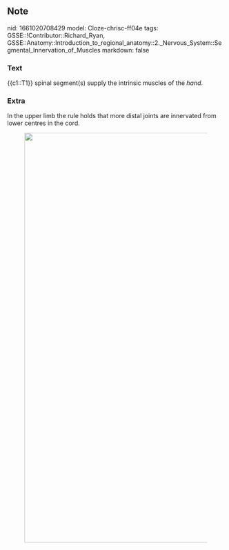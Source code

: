 ## Note
nid: 1661020708429
model: Cloze-chrisc-ff04e
tags: GSSE::!Contributor::Richard_Ryan, GSSE::Anatomy::Introduction_to_regional_anatomy::2._Nervous_System::Segmental_Innervation_of_Muscles
markdown: false

### Text
<div class='toggle'>
  {{c1::T1}} spinal segment(s) supply the intrinsic muscles of the
  <em>hand</em>.
</div>

### Extra
<p id="5de8c48e-1e4f-4b37-93ec-cac6131432e2" class="">In the upper
limb the rule holds that more distal joints are innervated from
lower centres in the cord.
<figure id="b9cb9697-2693-4de9-a691-0b72976c7307" class="image">
  <a href= 
  "Segmental%20Innervation%20of%20Muscles%207d63896baca647afbed74c6676ac4e89/Untitled%2012.png">
  <img style="width:949px" src= 
  "858794ae9c38bead770b9c40f8cd88cfd7fe12b0.png"></a>
</figure>
